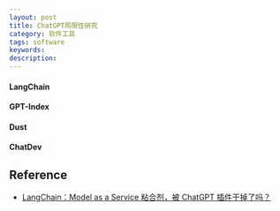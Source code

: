 ```yaml
---
layout: post
title: ChatGPT局限性研究
category: 软件工具
tags: software
keywords: 
description: 
---
```


#### LangChain

#### GPT-Index

#### Dust

#### ChatDev

## Reference

* [LangChain：Model as a Service 粘合剂，被 ChatGPT 插件干掉了吗？](https://foresightnews.pro/article/detail/28959)